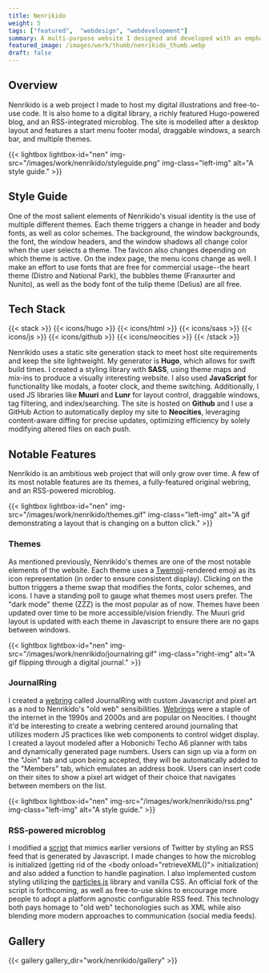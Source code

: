 ```yaml
---
title: Nenrikido
weight: 5
tags: ["featured",  "webdesign", "webdevelopment"]
summary: A multi-purpose website I designed and developed with an emphasis on art. It features a desktop-style layout with draggable windows and multiple themes.
featured_image: /images/work/thumb/nenrikido_thumb.webp
draft: false
---
```


## Overview
Nenrikido is a web project I made to host my digital illustrations and free-to-use code. It is also home to a digital library, a richly featured Hugo-powered blog, and an RSS-integrated microblog. The site is modelled after a desktop layout and features a start menu footer modal, draggable windows, a search bar, and multiple themes.

{{< lightbox lightbox-id="nen" img-src="/images/work/nenrikido/styleguide.png" img-class="left-img" alt="A style guide." >}}

## Style Guide
One of the most salient elements of Nenrikido's visual identity is the use of multiple different themes. Each theme triggers a change in header and body fonts, as well as color schemes. The background, the window backgrounds, the font, the window headers, and the window shadows all change color when the user selects a theme. The favicon also changes depending on which theme is active. On the index page, the menu icons change as well. I make an effort to use fonts that are free for commercial usage--the heart theme (Distro and National Park), the bubbles theme (Franxurter and Nunito), as well as the body font of the tulip theme (Delius) are all free.

## Tech Stack

{{< stack >}}
{{< icons/hugo >}} {{< icons/html >}} {{< icons/sass >}} {{< icons/js >}} {{< icons/github >}} {{< icons/neocities >}}
{{< /stack >}} 

Nenrikido uses a static site generation stack to meet host site requirements and keep the site lightweight. My generator is **Hugo**, which allows for swift build times. I created a styling library with **SASS**, using theme maps and mix-ins to produce a visually interesting website. I also used **JavaScript** for functionality like modals, a footer clock, and theme switching. Additionally, I used JS libraries like **Muuri** and **Lunr** for layout control, draggable windows, tag filtering, and index/searching. The site is hosted on **Github** and I use a GitHub Action to automatically deploy my site to **Neocities**,  leveraging content-aware diffing for precise updates, optimizing efficiency by solely modifying altered files on each push.

## Notable Features
Nenrikido is an ambitious web project that will only grow over time. A few of its most notable features are its themes, a fully-featured original webring, and an RSS-powered microblog.

{{< lightbox lightbox-id="nen" img-src="/images/work/nenrikido/themes.gif" img-class="left-img" alt="A gif demonstrating a layout that is changing on a button click." >}}

### Themes
As mentioned previously, Nenrikido's themes are one of the most notable elements of the website. Each theme uses a [Twemoji](https://twemoji.twitter.com/)-rendered emoji as its icon representation (in order to ensure consistent display). Clicking on the button triggers a theme swap that modifies the fonts, color schemes, and icons. I have a standing poll to gauge what themes most users prefer. The "dark mode" theme (ZZZ) is the most popular as of now. Themes have been updated over time to be more accessible/vision friendly. The Muuri grid layout is updated with each theme in Javascript to ensure there are no gaps between windows.

{{< lightbox lightbox-id="nen" img-src="/images/work/nenrikido/journalring.gif" img-class="right-img" alt="A gif flipping through a digital journal." >}}

### JournalRing
I created a [webring](https://nenrikido.neocities.org/webrings/journalring/) called JournalRing with custom Javascript and pixel art as a nod to Nenrikido's "old web" sensibilities. [Webrings](https://en.wikipedia.org/wiki/Webring) were a staple of the internet in the 1990s and 2000s and are popular on Neocities. I thought it'd be interesting to create a webring centered around journaling that utilizes modern JS practices like web components to control widget display. I created a layout modeled after a Hobonichi Techo A6 planner with tabs and dynamically generated page numbers. Users can sign up via a form on the "Join" tab and upon being accepted, they will be automatically added to the "Members" tab, which emulates an address book. Users can insert code on their sites to show a pixel art widget of their choice that navigates between members on the list.

{{< lightbox lightbox-id="nen" img-src="/images/work/nenrikido/rss.png" img-class="left-img" alt="A style guide." >}}

### RSS-powered microblog
I modified a [script](https://github.com/22ru/microblog) that mimics earlier versions of Twitter by styling an RSS feed that is generated by Javascript. I made changes to how the microblog is initialized (getting rid of the &lt;body onload="retrieveXML()"> initialization) and also added a function to handle pagination. I also implemented custom styling utilizing the [particles.js](https://vincentgarreau.com/particles.js/) library and vanilla CSS. An official fork of the script is forthcoming, as well as free-to-use skins to encourage more people to adopt a platform agnostic configurable RSS feed. This technology both pays homage to "old web" techonologies such as XML while also blending more modern approaches to communication (social media feeds).

## Gallery

{{< gallery gallery_dir="work/nenrikido/gallery" >}}